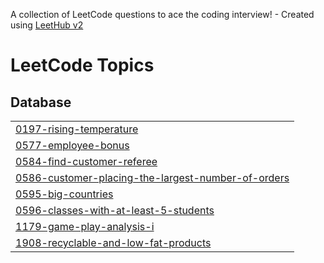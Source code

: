 A collection of LeetCode questions to ace the coding interview! - Created using [LeetHub v2](https://github.com/arunbhardwaj/LeetHub-2.0)
<!---LeetCode Topics Start-->
# LeetCode Topics
## Database
|  |
| ------- |
| [0197-rising-temperature](https://github.com/Nethra-RS/sql/tree/master/0197-rising-temperature) |
| [0577-employee-bonus](https://github.com/Nethra-RS/sql/tree/master/0577-employee-bonus) |
| [0584-find-customer-referee](https://github.com/Nethra-RS/sql/tree/master/0584-find-customer-referee) |
| [0586-customer-placing-the-largest-number-of-orders](https://github.com/Nethra-RS/sql/tree/master/0586-customer-placing-the-largest-number-of-orders) |
| [0595-big-countries](https://github.com/Nethra-RS/sql/tree/master/0595-big-countries) |
| [0596-classes-with-at-least-5-students](https://github.com/Nethra-RS/sql/tree/master/0596-classes-with-at-least-5-students) |
| [1179-game-play-analysis-i](https://github.com/Nethra-RS/sql/tree/master/1179-game-play-analysis-i) |
| [1908-recyclable-and-low-fat-products](https://github.com/Nethra-RS/sql/tree/master/1908-recyclable-and-low-fat-products) |
<!---LeetCode Topics End-->